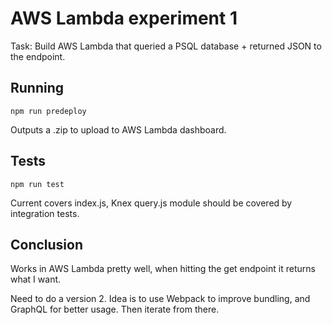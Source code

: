 # AWS Lambda experiment 1

Task: Build AWS Lambda that queried a PSQL database + returned JSON to the endpoint. 

## Running

```
npm run predeploy
```

Outputs a .zip to upload to AWS Lambda dashboard. 

## Tests

```
npm run test
```

Current covers index.js, Knex query.js module should be covered by integration tests.

## Conclusion 

Works in AWS Lambda pretty well, when hitting the get endpoint it returns what I want. 

Need to do a version 2. Idea is to use Webpack to improve bundling, and GraphQL for better usage. Then iterate from there.